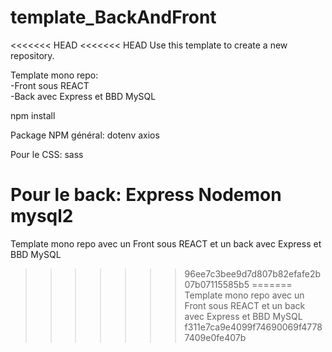 # template_BackAndFront
<<<<<<< HEAD
<<<<<<< HEAD
Use this template to create a new repository.

Template mono repo:<br>
-Front sous REACT <br>
-Back avec Express et BBD MySQL

npm install

Package NPM général:
dotenv
axios

Pour le CSS:
sass

Pour le back:
Express
Nodemon
mysql2
=======
Template mono repo avec un Front sous REACT et un back avec Express et BBD MySQL
>>>>>>> 96ee7c3bee9d7d807b82efafe2b07b07115585b5
=======
Template mono repo avec un Front sous REACT et un back avec Express et BBD MySQL
>>>>>>> f311e7ca9e4099f74690069f47787409e0fe407b
